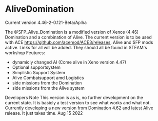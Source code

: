 # AliveDomination

Current version 4.46-2-0.121-Beta/Aplha

The @SFP_Alive_Domination is a modified version of Xenos (4.46) Domination and a combination of Alive.
The current version is to be used with ACE https://github.com/acemod/ACE3/releases, Alive and SFP mods active.
Links for all will be added. They should all be found in STEAM's workshop
Feutures:
* dynamicly changed AI (Come alive in Xeno version 4.47)
* Optional supportsystem
* Simplistic Support System
* Alive Combatsupport amd Logistics
* side missions from the Domination
* side missions from the Alive system

Developers Note
This version is as is, no further development on the current state. It is basicly a test version to see what works and what not.
Currently developing a new version from Domination 4.62 and latest Alive release. It just  takes time.
Aug 15 2022
